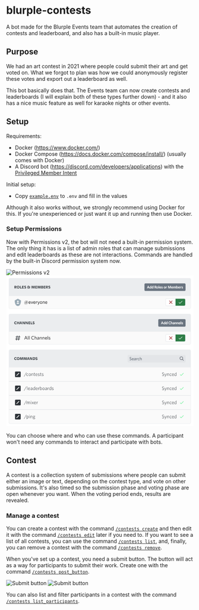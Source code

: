 # blurple-contests

A bot made for the Blurple Events team that automates the creation of contests and leaderboard, and also has a built-in music player.

## Purpose

We had an art contest in 2021 where people could submit their art and get voted on. What we forgot to plan was how we could anonymously register these votes and export out a leaderboard as well.

This bot basically does that. The Events team can now create contests and leaderboards (I will explain both of these types further down) - and it also has a nice music feature as well for karaoke nights or other events.

## Setup

Requirements:
* Docker (https://www.docker.com/)
* Docker Compose (https://docs.docker.com/compose/install/) (usually comes with Docker)
* A Discord bot (https://discord.com/developers/applications) with the [Privileged Member Intent](https://discord.com/developers/docs/topics/gateway#privileged-intents)

Initial setup:
* Copy [`example.env`](../example.env) to `.env` and fill in the values

Although it also works without, we strongly recommend using Docker for this. If you're unexperienced or just want it up and running then use Docker.

### Setup Permissions

Now with Permissions v2, the bot will not need a built-in permission system. The only thing it has is a list of admin roles that can manage submissions and edit leaderboards as these are not interactions. Commands are handled by the built-in Discord permission system now.

![Permissions v2](./images/dark/permissions.png#gh-dark-mode-only)
![Permissions v2](./images/light/permissions.png#gh-light-mode-only)

You can choose where and who can use these commands. A participant won't need any commands to interact and participate with bots.

## Contest

A contest is a collection system of submissions where people can submit either an image or text, depending on the contest type, and vote on other submissions. It's also timed so the submission phase and voting phase are open whenever you want. When the voting period ends, results are revealed.

### Manage a contest

You can create a contest with the command [`/contests create`](../src/commands/slash/contests/create.ts) and then edit it with the command [`/contests edit`](../src/commands/slash/contests/edit.ts) later if you need to. If you want to see a list of all contests, you can use the command [`/contests list`](../src/commands/slash/contests/list.ts), and, finally, you can remove a contest with the command [`/contests remove`](../src/commands/slash/contests/remove.ts).

When you've set up a contest, you need a submit button. The button will act as a way for participants to submit their work. Create one with the command [`/contests post_button`](../src/commands/slash/contests/post_button.ts).

![Submit button](./images/dark/submit-button.png#gh-dark-mode-only)
![Submit button](./images/light/submit-button.png#gh-light-mode-only)

You can also list and filter participants in a contest with the command [`/contests list_participants`](../src/commands/slash/contests/list_participants.ts).
